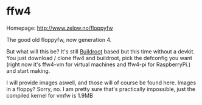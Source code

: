 ffw4
====

Homepage: http://www.zelow.no/floppyfw

The good old floppyfw, now generation 4.

But what will this be? It's still <a href="http://buildroot.org">Buildroot</a> based but this time without a devkit. You just download / clone ffw4 and buildroot, pick the defconfig you want (right now it's ffw4-vm for virtual machines and ffw4-pi for RaspberryPi.) and start making.

I will provide images aswell, and those will of course be found here. Images in a floppy? Sorry, no. I am pretty sure that's practically impossible, just the compiled kernel for vmfw is 1.9MB

